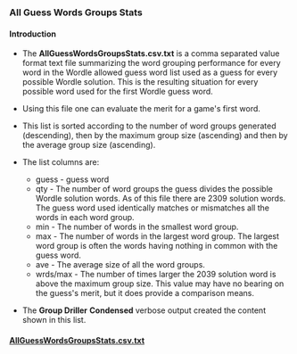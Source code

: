 ### All Guess Words Groups Stats

#### Introduction

* The **AllGuessWordsGroupsStats.csv.txt** is a comma separated value format text file summarizing the word grouping performance for every word in the Wordle allowed guess word list used as a guess for every possible Wordle solution. This is the resulting situation for every possible word used for the first Wordle guess word.

* Using this file one can evaluate the merit for a game's first word.

* This list is sorted according to the number of word groups generated (descending), then by the maximum group size (ascending) and then by the average group size (ascending).

* The list columns are:
  * guess - guess word
  * qty   - The number of word groups the guess divides the possible Wordle solution words. As of this file there are 2309 solution words. The guess word used identically matches or mismatches all the words in each word group.
  * min   - The number of words in the smallest word group.
  * max   - The number of words in the largest word group. The largest word group is often the words having nothing in common with the guess word.
  * ave   - The average size of all the word groups.
  * wrds/max    - The number of times larger the 2039 solution word is above the maximum group size. This value may have no bearing on the guess's merit, but it does provide a comparison means.
* The **Group Driller** **Condensed** verbose output created the content shown in this list.

#### [AllGuessWordsGroupsStats.csv.txt](AllGuessWordsGroupsStats.csv.txt)
